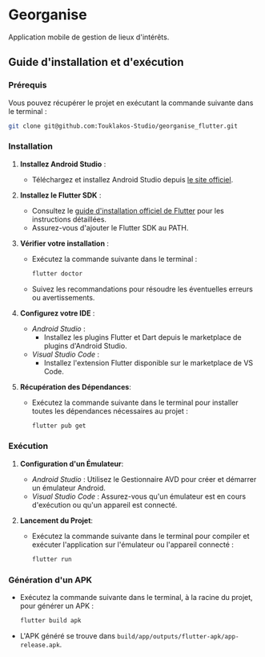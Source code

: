 # Georganise

Application mobile de gestion de lieux d'intérêts.

## Guide d'installation et d'exécution

### Prérequis

Vous pouvez récupérer le projet en exécutant la commande suivante dans le terminal :
```bash
git clone git@github.com:Touklakos-Studio/georganise_flutter.git
```

### Installation

1. **Installez Android Studio** : 
    - Téléchargez et installez Android Studio depuis [le site officiel](https://developer.android.com/studio).

1. **Installez le Flutter SDK** :
   - Consultez le [guide d'installation officiel de Flutter](https://flutter.dev/docs/get-started/install) pour les instructions détaillées.
   - Assurez-vous d'ajouter le Flutter SDK au PATH.

2. **Vérifier votre installation** :
    - Exécutez la commande suivante dans le terminal :
        ```bash
        flutter doctor
        ```
    - Suivez les recommandations pour résoudre les éventuelles erreurs ou avertissements.

2. **Configurez votre IDE** :
   - *Android Studio* :
     - Installez les plugins Flutter et Dart depuis le marketplace de plugins d'Android Studio.
   - *Visual Studio Code* :
     - Installez l'extension Flutter disponible sur le marketplace de VS Code.

4. **Récupération des Dépendances**:
   - Exécutez la commande suivante dans le terminal pour installer toutes les dépendances nécessaires au projet :
        ```bash
        flutter pub get
        ```

### Exécution 

1. **Configuration d'un Émulateur**:
   - *Android Studio* : Utilisez le Gestionnaire AVD pour créer et démarrer un émulateur Android.
   - *Visual Studio Code* : Assurez-vous qu'un émulateur est en cours d'exécution ou qu'un appareil est connecté.

2. **Lancement du Projet**:
   - Exécutez la commande suivante dans le terminal pour compiler et exécuter l'application sur l'émulateur ou l'appareil connecté :
        ```bash
        flutter run
        ```

### Génération d'un APK 

- Exécutez la commande suivante dans le terminal, à la racine du projet, pour générer un APK :
    ```bash
    flutter build apk
    ```
- L'APK généré se trouve dans `build/app/outputs/flutter-apk/app-release.apk`.
